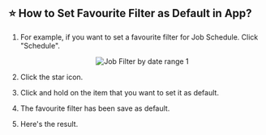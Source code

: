 
## ⭐ How to Set Favourite Filter as Default in App?

1. For example, if you want to set a favourite filter for Job Schedule. Click "Schedule".

   <p align="center">
     <img src="img/How_to_Set_Favourite_Filter_As_Default_In_App_Step_1" alt="Job Filter by date range 1">
   </p>


2. Click the star icon.

3. Click and hold on the item that you want to set it as default.

4. The favourite filter has been save as default.

5. Here's the result.
